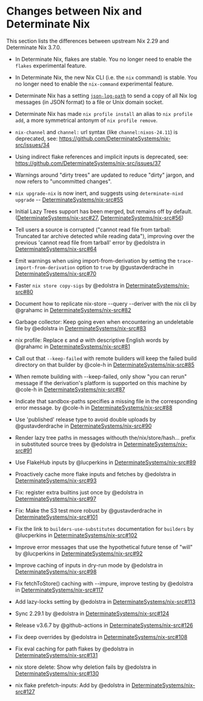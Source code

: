 # Changes between Nix and Determinate Nix

This section lists the differences between upstream Nix 2.29 and Determinate Nix 3.7.0.<!-- differences -->

* In Determinate Nix, flakes are stable. You no longer need to enable the `flakes` experimental feature.

* In Determinate Nix, the new Nix CLI (i.e. the `nix` command) is stable. You no longer need to enable the `nix-command` experimental feature.

* Determinate Nix has a setting [`json-log-path`](@docroot@/command-ref/conf-file.md#conf-json-log-path) to send a copy of all Nix log messages (in JSON format) to a file or Unix domain socket.

* Determinate Nix has made `nix profile install` an alias to `nix profile add`, a more symmetrical antonym of `nix profile remove`.

* `nix-channel` and `channel:` url syntax (like `channel:nixos-24.11`) is deprecated, see: https://github.com/DeterminateSystems/nix-src/issues/34

* Using indirect flake references and implicit inputs is deprecated, see: https://github.com/DeterminateSystems/nix-src/issues/37

* Warnings around "dirty trees" are updated to reduce "dirty" jargon, and now refers to "uncommitted changes".

<!-- Determinate Nix version 3.4.2 -->

<!-- Determinate Nix version 3.5.0 -->

<!-- Determinate Nix version 3.5.1 -->

* `nix upgrade-nix` is now inert, and suggests using `determinate-nixd upgrade` -- [DeterminateSystems/nix-src#55](https://github.com/DeterminateSystems/nix-src/pull/55)

* Initial Lazy Trees support has been merged, but remains off by default. ([DeterminateSystems/nix-src#27](https://github.com/DeterminateSystems/nix-src/pull/27), [DeterminateSystems/nix-src#56](https://github.com/DeterminateSystems/nix-src/pull/56))

<!-- Determinate Nix version 3.5.2 -->

* Tell users a source is corrupted ("cannot read file from tarball: Truncated tar archive detected while reading data"), improving over the previous 'cannot read file from tarball' error by @edolstra in [DeterminateSystems/nix-src#64](https://github.com/DeterminateSystems/nix-src/pull/64)
<!-- Determinate Nix version 3.6.0 -->

* Emit warnings when using import-from-derivation by setting the `trace-import-from-derivation` option to `true` by @gustavderdrache in [DeterminateSystems/nix-src#70](https://github.com/DeterminateSystems/nix-src/pull/70)
<!-- Determinate Nix version 3.6.1 -->

<!-- Determinate Nix version 3.6.2 -->

* Faster `nix store copy-sigs` by @edolstra in [DeterminateSystems/nix-src#80](https://github.com/DeterminateSystems/nix-src/pull/80)

* Document how to replicate nix-store --query --deriver with the nix cli by @grahamc in [DeterminateSystems/nix-src#82](https://github.com/DeterminateSystems/nix-src/pull/82)

* Garbage collector: Keep going even when encountering an undeletable file by @edolstra in [DeterminateSystems/nix-src#83](https://github.com/DeterminateSystems/nix-src/pull/83)

* nix profile: Replace ε and ∅ with descriptive English words by @grahamc in [DeterminateSystems/nix-src#81](https://github.com/DeterminateSystems/nix-src/pull/81)

* Call out that `--keep-failed` with remote builders will keep the failed build directory on that builder by @cole-h in [DeterminateSystems/nix-src#85](https://github.com/DeterminateSystems/nix-src/pull/85)
<!-- Determinate Nix version 3.6.3 revoked -->

<!-- Determinate Nix version 3.6.4 revoked -->

<!-- Determinate Nix version 3.6.5 -->

* When remote building with --keep-failed, only show "you can rerun" message if the derivation's platform is supported on this machine by @cole-h in [DeterminateSystems/nix-src#87](https://github.com/DeterminateSystems/nix-src/pull/87)

* Indicate that sandbox-paths specifies a missing file in the corresponding error message. by @cole-h in [DeterminateSystems/nix-src#88](https://github.com/DeterminateSystems/nix-src/pull/88)

* Use 'published' release type to avoid double uploads by @gustavderdrache in [DeterminateSystems/nix-src#90](https://github.com/DeterminateSystems/nix-src/pull/90)

* Render lazy tree paths in messages withouth the/nix/store/hash... prefix in substituted source trees by @edolstra in [DeterminateSystems/nix-src#91](https://github.com/DeterminateSystems/nix-src/pull/91)

* Use FlakeHub inputs by @lucperkins in [DeterminateSystems/nix-src#89](https://github.com/DeterminateSystems/nix-src/pull/89)

* Proactively cache more flake inputs and fetches by @edolstra in [DeterminateSystems/nix-src#93](https://github.com/DeterminateSystems/nix-src/pull/93)

* Fix: register extra builtins just once by @edolstra in [DeterminateSystems/nix-src#97](https://github.com/DeterminateSystems/nix-src/pull/97)

* Fix: Make the S3 test more robust by @gustavderdrache in [DeterminateSystems/nix-src#101](https://github.com/DeterminateSystems/nix-src/pull/101)

* Fix the link to `builders-use-substitutes` documentation for `builders` by @lucperkins in [DeterminateSystems/nix-src#102](https://github.com/DeterminateSystems/nix-src/pull/102)

* Improve error messages that use the hypothetical future tense of "will" by @lucperkins in [DeterminateSystems/nix-src#92](https://github.com/DeterminateSystems/nix-src/pull/92)

* Improve caching of inputs in dry-run mode by @edolstra in [DeterminateSystems/nix-src#98](https://github.com/DeterminateSystems/nix-src/pull/98)

<!-- Determinate Nix version 3.6.6 -->

<!-- Determinate Nix version 3.6.7 -->

<!-- Determinate Nix version 3.6.8 -->

* Fix fetchToStore() caching with --impure, improve testing by @edolstra in [DeterminateSystems/nix-src#117](https://github.com/DeterminateSystems/nix-src/pull/117)

* Add lazy-locks setting by @edolstra in [DeterminateSystems/nix-src#113](https://github.com/DeterminateSystems/nix-src/pull/113)

* Sync 2.29.1 by @edolstra in [DeterminateSystems/nix-src#124](https://github.com/DeterminateSystems/nix-src/pull/124)

* Release v3.6.7 by @github-actions in [DeterminateSystems/nix-src#126](https://github.com/DeterminateSystems/nix-src/pull/126)

<!-- Determinate Nix version 3.7.0 -->

* Fix deep overrides by @edolstra in [DeterminateSystems/nix-src#108](https://github.com/DeterminateSystems/nix-src/pull/108)

* Fix eval caching for path flakes by @edolstra in [DeterminateSystems/nix-src#131](https://github.com/DeterminateSystems/nix-src/pull/131)

* nix store delete: Show why deletion fails by @edolstra in [DeterminateSystems/nix-src#130](https://github.com/DeterminateSystems/nix-src/pull/130)

* nix flake prefetch-inputs: Add by @edolstra in [DeterminateSystems/nix-src#127](https://github.com/DeterminateSystems/nix-src/pull/127)
